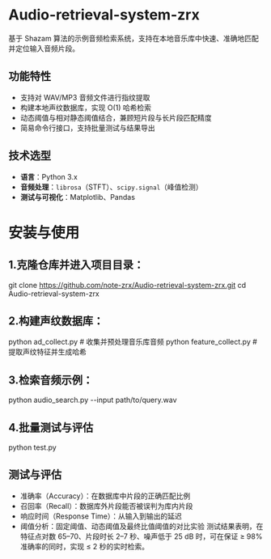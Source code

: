 # Audio-retrieval-system-zrx
基于 Shazam 算法的示例音频检索系统，支持在本地音乐库中快速、准确地匹配并定位输入音频片段。

## 功能特性
- 支持对 WAV/MP3 音频文件进行指纹提取  
- 构建本地声纹数据库，实现 O(1) 哈希检索  
- 动态阈值与相对静态阈值结合，兼顾短片段与长片段匹配精度  
- 简易命令行接口，支持批量测试与结果导出

## 技术选型
- **语言**：Python 3.x  
- **音频处理**：`librosa`（STFT）、`scipy.signal`（峰值检测）
- **测试与可视化**：Matplotlib、Pandas

# 安装与使用
## 1.克隆仓库并进入项目目录：
git clone https://github.com/note-zrx/Audio-retrieval-system-zrx.git
cd Audio-retrieval-system-zrx
## 2.构建声纹数据库：
python ad_collect.py        # 收集并预处理音乐库音频
python feature_collect.py   # 提取声纹特征并生成哈希
## 3.检索音频示例：
python audio_search.py --input path/to/query.wav
## 4.批量测试与评估
python test.py 

## 测试与评估
- 准确率（Accuracy）：在数据库中片段的正确匹配比例
- 召回率（Recall）：数据库外片段能否被误判为库内片段
- 响应时间（Response Time）：从输入到输出的延迟
- 阈值分析：固定阈值、动态阈值及最终比值阈值的对比实验
测试结果表明，在特征点对数 65–70、片段时长 2–7 秒、噪声低于 25 dB 时，可在保证 ≥ 98% 准确率的同时，实现 ≤ 2 秒的实时检索。
